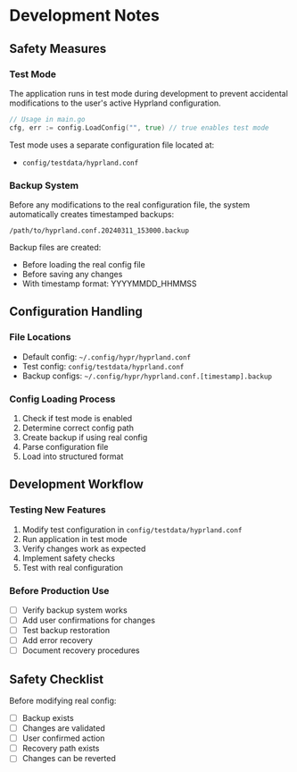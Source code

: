 # Development Notes

## Safety Measures

### Test Mode
The application runs in test mode during development to prevent accidental modifications to the user's active Hyprland configuration.

```go
// Usage in main.go
cfg, err := config.LoadConfig("", true) // true enables test mode
```

Test mode uses a separate configuration file located at:
- `config/testdata/hyprland.conf`

### Backup System
Before any modifications to the real configuration file, the system automatically creates timestamped backups:

```
/path/to/hyprland.conf.20240311_153000.backup
```

Backup files are created:
- Before loading the real config file
- Before saving any changes
- With timestamp format: YYYYMMDD_HHMMSS

## Configuration Handling

### File Locations
- Default config: `~/.config/hypr/hyprland.conf`
- Test config: `config/testdata/hyprland.conf`
- Backup configs: `~/.config/hypr/hyprland.conf.[timestamp].backup`

### Config Loading Process
1. Check if test mode is enabled
2. Determine correct config path
3. Create backup if using real config
4. Parse configuration file
5. Load into structured format

## Development Workflow

### Testing New Features
1. Modify test configuration in `config/testdata/hyprland.conf`
2. Run application in test mode
3. Verify changes work as expected
4. Implement safety checks
5. Test with real configuration

### Before Production Use
- [ ] Verify backup system works
- [ ] Add user confirmations for changes
- [ ] Test backup restoration
- [ ] Add error recovery
- [ ] Document recovery procedures

## Safety Checklist

Before modifying real config:
- [ ] Backup exists
- [ ] Changes are validated
- [ ] User confirmed action
- [ ] Recovery path exists
- [ ] Changes can be reverted
